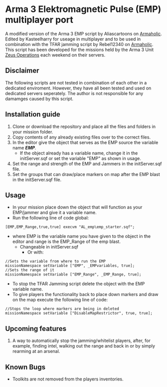 # Arma 3 Elektromagnetic Pulse (EMP) multiplayer port

A modified version of the Arma 3 EMP script by Aliascartoons on [Armaholic](http://www.armaholic.com/page.php?id=34293). Edited by Kasteelharry for useage in multiplayer and to be used in combination with the TFAR jamming script by Rebel12340 on [Armaholic](http://www.armaholic.com/page.php?id=32660). This script has been developed for the missions held by the Arma 3 Unit [Zeus Operations](Zeusops.com) each weekend on their servers.

## Disclaimer

The following scripts are not tested in combination of each other in a dedicated enviroment. However, they have all been tested and used on dedicated servers seperately. The author is not responsible for any damamges caused by this script.

## Installation guide

1. Clone or download the repository and place all the files and folders in your mission folder.
2. Copy contents of any already existing files over to the correct files.
3. In the editor give the object that serves as the EMP source the variable name ***EMP***.
   - If the object already has a variable name, change it in the initServer.sqf or set the variable "EMP" as shown in usage.
4. Set the range and strength of the EMP and Jammers in the initServer.sqf file.
5. Set the groups that can draw/place markers on map after the EMP blast in the initServer.sqf file.

## Usage

- In your mission place down the object that will function as your EMP/jammer and give it a variable name.
- Run the following line of code global:

```sqf
[EMP,EMP_Range,true,true] execvm "AL_emp\emp_starter.sqf";
```

- where EMP is the variable name you have given to the object in the editor and range is the EMP_Range of the emp blast.
  - Changeable in initServer.sqf
    - Or with:

```sqf
//Sets the variable from where to run the EMP
missionNamespace setVariable ["EMP", _EMPvariables, true];
//Sets the range of it
missionNamespace setVariable ["EMP_Range", _EMP_Range, true];
```

- To stop the TFAR Jamming script delete the object with the EMP variable name.
- To give players the functionality back to place down markers and draw on the map execute the following line of code:

```sqf
//Stops the loop where markers are being in deleted
missionNamespace setVariable ["DisableMapRestrictor", true, true];
```

## Upcoming features

1) A way to automatically stop the jamming/whitelist players, after, for example, finding intel, walking out the range and back in or by simply rearming at an arsenal.

## Known Bugs

- Toolkits are not removed from the players inventories.
